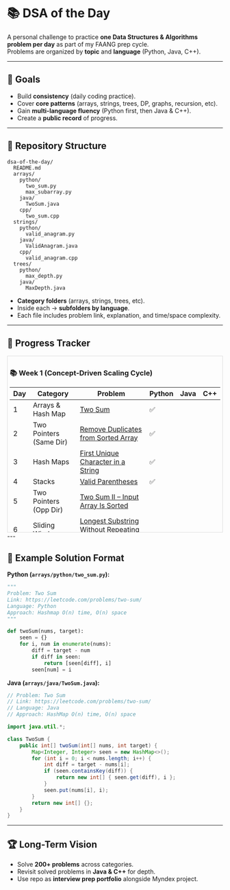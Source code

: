 # 📚 DSA of the Day  

A personal challenge to practice **one Data Structures & Algorithms problem per day** as part of my FAANG prep cycle.  
Problems are organized by **topic** and **language** (Python, Java, C++).  

---

## 📌 Goals
- Build **consistency** (daily coding practice).  
- Cover **core patterns** (arrays, strings, trees, DP, graphs, recursion, etc).  
- Gain **multi-language fluency** (Python first, then Java & C++).  
- Create a **public record** of progress.  

---

## 📂 Repository Structure  

```
dsa-of-the-day/
  README.md
  arrays/
    python/
      two_sum.py
      max_subarray.py
    java/
      TwoSum.java
    cpp/
      two_sum.cpp
  strings/
    python/
      valid_anagram.py
    java/
      ValidAnagram.java
    cpp/
      valid_anagram.cpp
  trees/
    python/
      max_depth.py
    java/
      MaxDepth.java
```

- **Category folders** (arrays, strings, trees, etc).  
- Inside each → **subfolders by language**.  
- Each file includes problem link, explanation, and time/space complexity.  

---

## 🚀 Progress Tracker
<div style="max-height: 400px; overflow-y: auto; border: 1px solid #ddd; padding: 5px;">

### 📚 Week 1 (Concept-Driven Scaling Cycle)

| Day | Category                | Problem                                                                                                                         | Python | Java | C++ |
| --- | ----------------------- | ------------------------------------------------------------------------------------------------------------------------------- | ------ | ---- | --- |
| 1   | Arrays & Hash Map       | [Two Sum](https://leetcode.com/problems/two-sum/)                                                                               | ✅      |      |     |
| 2   | Two Pointers (Same Dir) | [Remove Duplicates from Sorted Array](https://leetcode.com/problems/remove-duplicates-from-sorted-array/)                       | ✅     |      |     |
| 3   | Hash Maps               | [First Unique Character in a String](https://leetcode.com/problems/first-unique-character-in-a-string/)                         | ✅      |      |     |
| 4   | Stacks                  | [Valid Parentheses](https://leetcode.com/problems/valid-parentheses/)                                                           | ✅        |      |     |
| 5   | Two Pointers (Opp Dir)  | [Two Sum II – Input Array Is Sorted](https://leetcode.com/problems/two-sum-ii-input-array-is-sorted/)                           |        |      |     |
| 6   | Sliding Window          | [Longest Substring Without Repeating Characters](https://leetcode.com/problems/longest-substring-without-repeating-characters/) |        |      |     |
| 7   | Prefix Sums             | [Range Sum Query - Immutable](https://leetcode.com/problems/range-sum-query-immutable/)                                         |        |      |     |
     |        |      |     |

✅ = solved in that language  
🔁 = currently working on  

</div>
---

## 📝 Example Solution Format  

**Python (`arrays/python/two_sum.py`):**
```python
"""
Problem: Two Sum
Link: https://leetcode.com/problems/two-sum/
Language: Python
Approach: Hashmap O(n) time, O(n) space
"""

def twoSum(nums, target):
    seen = {}
    for i, num in enumerate(nums):
        diff = target - num
        if diff in seen:
            return [seen[diff], i]
        seen[num] = i
```

**Java (`arrays/java/TwoSum.java`):**
```java
// Problem: Two Sum
// Link: https://leetcode.com/problems/two-sum/
// Language: Java
// Approach: HashMap O(n) time, O(n) space

import java.util.*;

class TwoSum {
    public int[] twoSum(int[] nums, int target) {
        Map<Integer, Integer> seen = new HashMap<>();
        for (int i = 0; i < nums.length; i++) {
            int diff = target - nums[i];
            if (seen.containsKey(diff)) {
                return new int[] { seen.get(diff), i };
            }
            seen.put(nums[i], i);
        }
        return new int[] {};
    }
}
```

---

## 🏆 Long-Term Vision
- Solve **200+ problems** across categories.  
- Revisit solved problems in **Java & C++** for depth.  
- Use repo as **interview prep portfolio** alongside Myndex project. 
